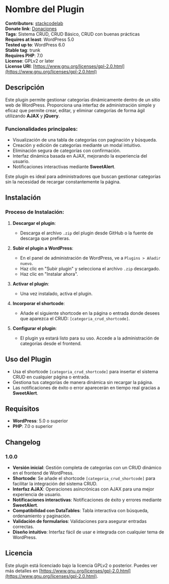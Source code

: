 # Nombre del Plugin

**Contributors**: [stackcodelab](https://stackcodelab.com)  
**Donate link**: [Donaciones](https://stackcodelab.com/donaciones.php)  
**Tags**: Sistema CRUD, CRUD Básico, CRUD con buenas prácticas  
**Requires at least**: WordPress 5.0  
**Tested up to**: WordPress 6.0  
**Stable tag**: trunk  
**Requires PHP**: 7.0  
**License**: GPLv2 or later  
**License URI**: [https://www.gnu.org/licenses/gpl-2.0.html](https://www.gnu.org/licenses/gpl-2.0.html)

## Descripción

Este plugin permite gestionar categorías dinámicamente dentro de un sitio web de WordPress. Proporciona una interfaz de administración simple y eficaz que permite crear, editar, y eliminar categorías de forma ágil utilizando **AJAX** y **jQuery**.

### Funcionalidades principales:
- Visualización de una tabla de categorías con paginación y búsqueda.
- Creación y edición de categorías mediante un modal intuitivo.
- Eliminación segura de categorías con confirmación.
- Interfaz dinámica basada en AJAX, mejorando la experiencia del usuario.
- Notificaciones interactivas mediante **SweetAlert**.

Este plugin es ideal para administradores que buscan gestionar categorías sin la necesidad de recargar constantemente la página.

## Instalación

### Proceso de Instalación:

1. **Descargar el plugin**: 
   - Descarga el archivo `.zip` del plugin desde GitHub o la fuente de descarga que prefieras.

2. **Subir el plugin a WordPress**:
   - En el panel de administración de WordPress, ve a `Plugins > Añadir nuevo`.
   - Haz clic en "Subir plugin" y selecciona el archivo `.zip` descargado.
   - Haz clic en "Instalar ahora".

3. **Activar el plugin**:
   - Una vez instalado, activa el plugin.

4. **Incorporar el shortcode**:
   - Añade el siguiente shortcode en la página o entrada donde desees que aparezca el CRUD: `[categoria_crud_shortcode]`.

5. **Configurar el plugin**:
   - El plugin ya estará listo para su uso. Accede a la administración de categorías desde el frontend.

## Uso del Plugin

- Usa el shortcode `[categoria_crud_shortcode]` para insertar el sistema CRUD en cualquier página o entrada.
- Gestiona tus categorías de manera dinámica sin recargar la página.
- Las notificaciones de éxito o error aparecerán en tiempo real gracias a **SweetAlert**.

## Requisitos

- **WordPress**: 5.0 o superior
- **PHP**: 7.0 o superior

## Changelog

### 1.0.0
- **Versión inicial**: Gestión completa de categorías con un CRUD dinámico en el frontend de WordPress.
- **Shortcode**: Se añade el shortcode `[categoria_crud_shortcode]` para facilitar la integración del sistema CRUD.
- **Interfaz AJAX**: Operaciones asincrónicas con AJAX para una mejor experiencia de usuario.
- **Notificaciones interactivas**: Notificaciones de éxito y errores mediante **SweetAlert**.
- **Compatibilidad con DataTables**: Tabla interactiva con búsqueda, ordenamiento y paginación.
- **Validación de formularios**: Validaciones para asegurar entradas correctas.
- **Diseño intuitivo**: Interfaz fácil de usar e integrada con cualquier tema de WordPress.

## Licencia

Este plugin está licenciado bajo la licencia GPLv2 o posterior. Puedes ver más detalles en [https://www.gnu.org/licenses/gpl-2.0.html](https://www.gnu.org/licenses/gpl-2.0.html).

